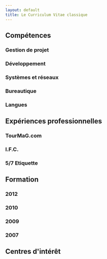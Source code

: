 ```yaml
---
layout: default
title: Le Curriculum Vitae classique
---
```


Compétences
---

### Gestion de projet

### Développement

### Systèmes et réseaux

### Bureautique

### Langues

Expériences professionnelles
---

### TourMaG.com

### I.F.C.

### 5/7 Etiquette

Formation
---

### 2012

### 2010

### 2009

### 2007

Centres d'intérêt
---

